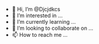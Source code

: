 - 👋 Hi, I’m @Djcjdkcs
- 👀 I’m interested in ...
- 🌱 I’m currently learning ...
- 💞️ I’m looking to collaborate on ...
- 📫 How to reach me ...

<!---
Djcjdkcs/Djcjdkcs is a ✨ special ✨ repository because its `README.md` (this file) appears on your GitHub profile.
You can click the Preview link to take a look at your changes.
--->

